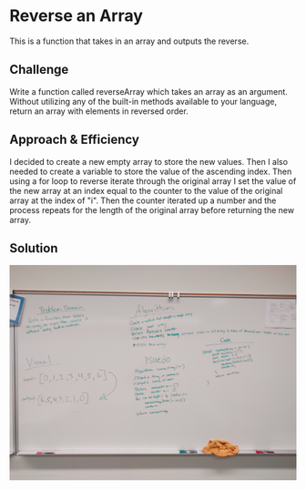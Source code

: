 # Reverse an Array

This is a function that takes in an array and outputs the reverse.

## Challenge

Write a function called reverseArray which takes an array as an argument. Without utilizing any of the built-in methods available to your language, return an array with elements in reversed order.

## Approach & Efficiency

I decided to create a new empty array to store the new values.
Then I also needed to create a variable to store the value of the ascending index.
Then using a for loop to reverse iterate through the original array I set the value of the new array at an index equal to the counter to the value of the original array at the index of "i".
Then the counter iterated up a number and the process repeats for the length of the original array before returning the new array.

## Solution

![](../../assets/array-reverse.jpg)
